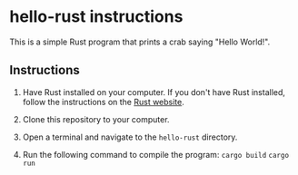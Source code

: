 # hello-rust instructions
This is a simple Rust program that prints a crab saying "Hello World!".

## Instructions
1. Have Rust installed on your computer. If you don't have Rust installed, follow the instructions on the [Rust website](https://www.rust-lang.org/tools/install).

2. Clone this repository to your computer.

3. Open a terminal and navigate to the `hello-rust` directory.

4. Run the following command to compile the program:
```cargo build```
```cargo run```
